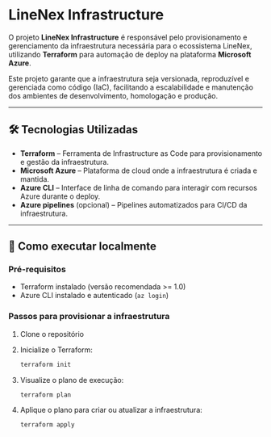 # LineNex Infrastructure

O projeto **LineNex Infrastructure** é responsável pelo provisionamento e gerenciamento da infraestrutura necessária para o ecossistema LineNex, utilizando **Terraform** para automação de deploy na plataforma **Microsoft Azure**.

Este projeto garante que a infraestrutura seja versionada, reproduzível e gerenciada como código (IaC), facilitando a escalabilidade e manutenção dos ambientes de desenvolvimento, homologação e produção.

---

## 🛠️ Tecnologias Utilizadas

- **Terraform** – Ferramenta de Infrastructure as Code para provisionamento e gestão da infraestrutura.
- **Microsoft Azure** – Plataforma de cloud onde a infraestrutura é criada e mantida.
- **Azure CLI** – Interface de linha de comando para interagir com recursos Azure durante o deploy.
- **Azure pipelines** (opcional) – Pipelines automatizados para CI/CD da infraestrutura.

---

## 🚀 Como executar localmente

### Pré-requisitos

- Terraform instalado (versão recomendada >= 1.0)
- Azure CLI instalado e autenticado (`az login`)

### Passos para provisionar a infraestrutura

1. Clone o repositório

2. Inicialize o Terraform:
    ```bash
    terraform init
    ```

3. Visualize o plano de execução:
    ```bash
    terraform plan
    ```

4. Aplique o plano para criar ou atualizar a infraestrutura:
    ```bash
    terraform apply
    ```
